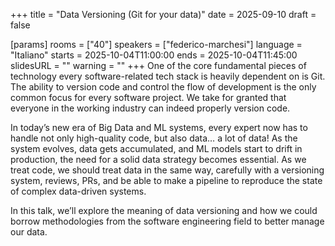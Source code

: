 +++
title = "Data Versioning (Git for your data)"
date = 2025-09-10
draft = false

[params]
rooms = ["40"]
speakers = ["federico-marchesi"]
language = "Italiano"
starts = 2025-10-04T11:00:00
ends = 2025-10-04T11:45:00
slidesURL = ""
warning = ""
+++
One of the core fundamental pieces of technology every software-related tech stack is heavily dependent on is Git. The ability to version code and control the flow of development is the only common focus for every software project. We take for granted that everyone in the working industry can indeed properly version code. 

In today’s new era of Big Data and ML systems, every expert now has to handle not only high-quality code, but also data… a lot of data! As the system evolves, data gets accumulated, and ML models start to drift in production, the need for a solid data strategy becomes essential. As we treat code, we should treat data in the same way, carefully with a versioning system, reviews, PRs, and be able to make a pipeline to reproduce the state of complex data-driven systems.

In this talk, we’ll explore the meaning of data versioning and how we could borrow methodologies from the software engineering field to better manage our data.

